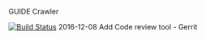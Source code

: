 GUIDE Crawler

[![Build Status](https://sgit.csie.ntut.edu.tw:81/jenkins/job/mnCrawler/job/AndroidCrawler/badge/icon)](https://sgit.csie.ntut.edu.tw:81/jenkins/buildStatus/icon?job=mnCrawler/AndroidCrawler)
2016-12-08 Add Code review tool - Gerrit
